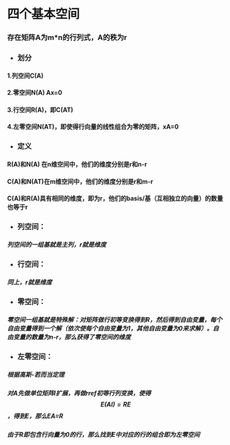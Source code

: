 # 四个基本空间

### 存在矩阵A为m\*n的行列式，A的秩为r

* ### 划分

#### 1.列空间C\(A\)

#### 2.零空间N\(A\)  Ax=0

#### 3.行空间R\(A\)，即C\(AT\)

#### 4.左零空间N\(AT\)，即使得行向量的线性组合为零的矩阵，xA=0

* ### 定义

#### R\(A\)和N\(A\) 在n维空间中，他们的维度分别是r和n-r

#### C\(A\)和N\(AT\)在m维空间中，他们的维度分别是r和m-r

#### C\(A\)和R\(A\)具有相同的维度，即为r，他们的basis/基（互相独立的向量）的数量也等于r

* ### 列空间：

##### 列空间的一组基就是主列，r就是维度

* ### 行空间：

##### 同上，r就是维度

* ### 零空间：

##### 零空间一组基就是特殊解：对矩阵做行初等变换得到R，然后得到自由变量，每个自由变量得到一个解（依次使每个自由变量为1，其他自由变量为0来求解）。自由变量的数量为n-r，那么获得了零空间的维度

* ### 左零空间：

##### 根据高斯-若而当定理

##### 对A先做单位矩阵I扩展，再做rref初等行列变换，使得$$E(AI)=RE$$，得到E，那么EA=R

##### 由于R即包含行向量为0的行，那么找到E中对应的行的组合即为左零空间

##### 



